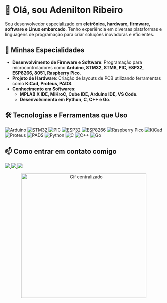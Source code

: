 # 👋 Olá, sou Adenilton Ribeiro

Sou desenvolvedor especializado em **eletrônica, hardware, firmware, software e Linux embarcado**. Tenho experiência em diversas plataformas e linguagens de programação para criar soluções inovadoras e eficientes.

## 🚀 Minhas Especialidades

- **Desenvolvimento de Firmware e Software**: Programação para microcontroladores como **Arduino, STM32, STM8, PIC, ESP32, ESP8266, 8051, Raspberry Pico**.
- **Projeto de Hardware**: Criação de layouts de PCB utilizando ferramentas como **KiCad, Proteus, PADS**.
- **Conhecimento em Softwares**:
  - **MPLAB X IDE, MiKroC, Cube IDE, Arduino IDE, VS Code**.
  - **Desenvolvimento em Python, C, C++ e Go**.

## 🛠️ Tecnologias e Ferramentas que Uso

<p align="left">
  <img src="https://img.shields.io/badge/Arduino-00979D?style=for-the-badge&logo=arduino&logoColor=white" alt="Arduino">
  <img src="https://img.shields.io/badge/STM32-03234B?style=for-the-badge&logo=stmicroelectronics&logoColor=white" alt="STM32">
  <img src="https://img.shields.io/badge/PIC-003A70?style=for-the-badge&logo=microchip&logoColor=white" alt="PIC">
  <img src="https://img.shields.io/badge/ESP32-000000?style=for-the-badge&logo=espressif&logoColor=white" alt="ESP32">
  <img src="https://img.shields.io/badge/ESP8266-0066FF?style=for-the-badge&logo=espressif&logoColor=white" alt="ESP8266">
  <img src="https://img.shields.io/badge/Raspberry%20Pico-A22846?style=for-the-badge&logo=raspberrypi&logoColor=white" alt="Raspberry Pico">
  <img src="https://img.shields.io/badge/KiCad-314477?style=for-the-badge&logo=kicad&logoColor=white" alt="KiCad">
  <img src="https://img.shields.io/badge/Proteus-0075A8?style=for-the-badge&logoColor=white" alt="Proteus">
  <img src="https://img.shields.io/badge/PADS-005495?style=for-the-badge&logoColor=white" alt="PADS">
  <img src="https://img.shields.io/badge/Python-3776AB?style=for-the-badge&logo=python&logoColor=white" alt="Python">
  <img src="https://img.shields.io/badge/C-00599C?style=for-the-badge&logo=c&logoColor=white" alt="C">
  <img src="https://img.shields.io/badge/C++-00599C?style=for-the-badge&logo=c%2B%2B&logoColor=white" alt="C++">
  <img src="https://img.shields.io/badge/Go-00ADD8?style=for-the-badge&logo=go&logoColor=white" alt="Go">
</p>

## 📫 Como entrar em contato comigo

<p align="left">
  <a href="mailto:adeniltonribeiro.r4@gmail.com" alt="Gmail">
    <img src="https://img.shields.io/badge/-Gmail-FF0000?style=flat-square&labelColor=FF0000&logo=gmail&logoColor=white&link=mailto:adeniltonribeiro.r4@gmail.com"/>
  </a>
  <a href="https://www.linkedin.com/in/adenilton-ribeiro-92551b156" alt="LinkedIn">
    <img src="https://img.shields.io/badge/-Linkedin-0e76a8?style=flat-square&logo=Linkedin&logoColor=white&link=https://www.linkedin.com/in/adenilton-ribeiro-92551b156/"/>
  </a>
  <a href="https://www.instagram.com/adenilton_ribeiro4" alt="Instagram">
    <img src="https://img.shields.io/badge/-Instagram-DF0174?style=flat-square&labelColor=DF0174&logo=instagram&logoColor=white&link=https://www.instagram.com/adenilton_ribeiro4/"/>
  </a>
</p>

<p align="center">
  <img src="https://art.pixilart.com/sr21df2b5d71d4e.gif" width="400px" alt="Gif centralizado">
</p>
